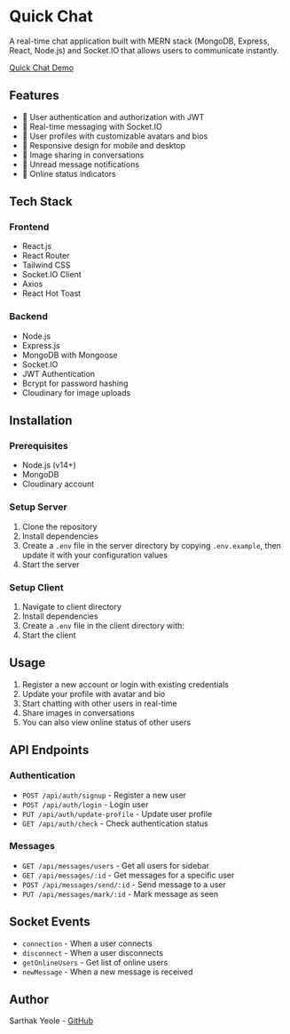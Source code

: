 # Quick Chat

A real-time chat application built with MERN stack (MongoDB, Express, React, Node.js) and Socket.IO that allows users to communicate instantly.

[Quick Chat Demo](https://sync-message-beta.vercel.app)

## Features

- 🔐 User authentication and authorization with JWT
- 💬 Real-time messaging with Socket.IO
- 👤 User profiles with customizable avatars and bios
- 📱 Responsive design for mobile and desktop
- 📸 Image sharing in conversations
- 🔔 Unread message notifications
- 👥 Online status indicators

## Tech Stack

### Frontend

- React.js
- React Router
- Tailwind CSS
- Socket.IO Client
- Axios
- React Hot Toast

### Backend

- Node.js
- Express.js
- MongoDB with Mongoose
- Socket.IO
- JWT Authentication
- Bcrypt for password hashing
- Cloudinary for image uploads

## Installation

### Prerequisites

- Node.js (v14+)
- MongoDB
- Cloudinary account

### Setup Server

1. Clone the repository
2. Install dependencies
3. Create a `.env` file in the server directory by copying `.env.example`, then update it with your configuration values
4. Start the server

### Setup Client

1. Navigate to client directory
2. Install dependencies
3. Create a `.env` file in the client directory with:
4. Start the client

## Usage

1. Register a new account or login with existing credentials
2. Update your profile with avatar and bio
3. Start chatting with other users in real-time
4. Share images in conversations
5. You can also view online status of other users

## API Endpoints

### Authentication

- `POST /api/auth/signup` - Register a new user
- `POST /api/auth/login` - Login user
- `PUT /api/auth/update-profile` - Update user profile
- `GET /api/auth/check` - Check authentication status

### Messages

- `GET /api/messages/users` - Get all users for sidebar
- `GET /api/messages/:id` - Get messages for a specific user
- `POST /api/messages/send/:id` - Send message to a user
- `PUT /api/messages/mark/:id` - Mark message as seen

## Socket Events

- `connection` - When a user connects
- `disconnect` - When a user disconnects
- `getOnlineUsers` - Get list of online users
- `newMessage` - When a new message is received

## Author

Sarthak Yeole - [GitHub](https://github.com/sarthakyeole)
